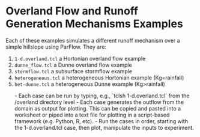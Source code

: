 # Overland Flow and Runoff Generation Mechanisms Examples
Each of these examples simulates a different runoff mechanism over a simple hillslope using ParFlow.  They are:


1. `1-d.overland.tcl` a Hortonian overland flow example
2. `dunne_flow.tcl` a Dunne overland flow example
3. `stormflow.tcl` a subsurface stormflow example
4. `heterogeneous.tcl` a heterogeneous Hortonian example (Kg=rainfall)
5. `het-dunne.tcl` a heterogeneous Dunne example (Kg>rainfall)


<ul>
- Each case can be run by typing, e.g., `tclsh 1-d.overland.tcl` from the /overland directory level
- Each case generates the outflow from the domain as output for plotting.  This can be copied and pasted into a worksheet or piped into a text file for plotting in a script-based framework (e.g. Python, R, etc).
-  Run the cases in order, starting with the 1-d.overland.tcl case, then plot, manipulate the inputs to experiment.
<ul>
